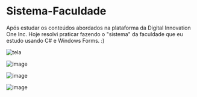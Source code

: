 # Sistema-Faculdade
Após estudar os conteúdos abordados na plataforma da Digital Innovation One Inc. Hoje resolvi praticar fazendo o "sistema" da faculdade que eu estudo usando C# e Windows Forms. :)






![tela](https://user-images.githubusercontent.com/87238842/144115887-2ff3b28c-5d34-4ece-86cc-56a7d6a8dc57.png)





![image](https://user-images.githubusercontent.com/87238842/144116015-682d7e57-013a-4b62-93e1-0fc67d006e59.png)





![image](https://user-images.githubusercontent.com/87238842/144116049-41530fae-ef22-44f8-a647-ddb15681f9cc.png)



![image](https://user-images.githubusercontent.com/87238842/144116103-63a1d88f-90f1-4b9b-be70-ce7ae0546ba8.png)
